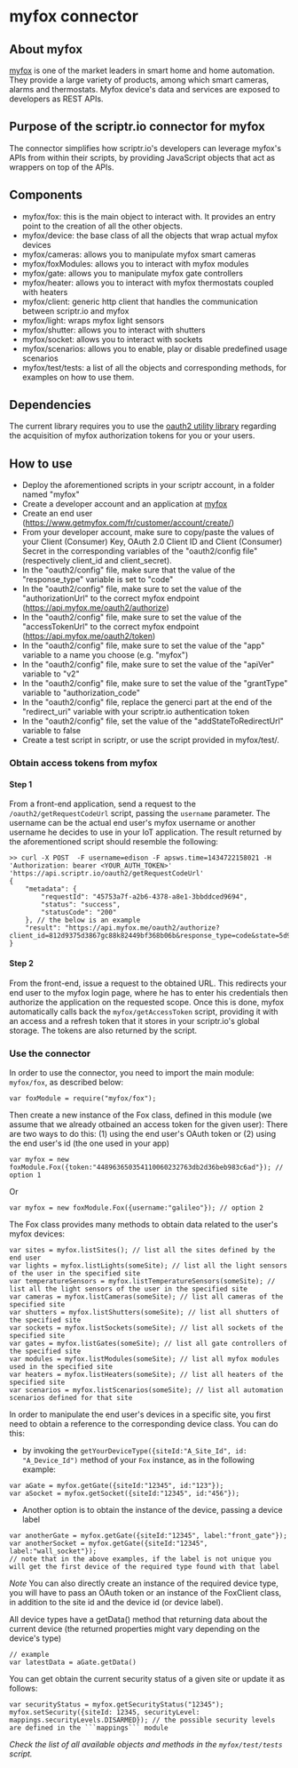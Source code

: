 # myfox connector
## About myfox
[myfox](http://www.getmyfox.com/) is one of the market leaders in smart home and home automation. 
They provide a large variety of products, among which smart cameras, alarms and thermostats.
Myfox device's data and services are exposed to developers as REST APIs.
## Purpose of the scriptr.io connector for myfox
The connector simplifies how scriptr.io's developers can leverage myfox's APIs from within their scripts, by providing
JavaScript objects that act as wrappers on top of the APIs. 
## Components
- myfox/fox: this is the main object to interact with. It provides an entry point to the creation of all the other objects.
- myfox/device: the base class of all the objects that wrap actual myfox devices
- myfox/cameras: allows you to manipulate myfox smart cameras 
- myfox/foxModules: allows you to interact with myfox modules 
- myfox/gate: allows you to manipulate myfox gate controllers
- myfox/heater: allows you to interact with myfox thermostats coupled with heaters
- myfox/client: generic http client that handles the communication between scriptr.io and myfox
- myfox/light: wraps myfox light sensors
- myfox/shutter: allows you to interact with shutters
- myfox/socket: allows you to interact with sockets
- myfox/scenarios: allows you to enable, play or disable predefined usage scenarios
- myfox/test/tests: a list of all the objects and corresponding methods, for examples on how to use them.

## Dependencies
The current library requires you to use the [oauth2 utility library](https://github.com/scriptrdotio/libraries/tree/master/oauth2)
regarding the acquisition of myfox authorization tokens for you or your users.

## How to use
- Deploy the aforementioned scripts in your scriptr account, in a folder named "myfox"
- Create a developer account and an application at [myfox](https://myfox.me/start)
- Create an end user (https://www.getmyfox.com/fr/customer/account/create/) 
- From your developer account, make sure to copy/paste the values of your Client (Consumer) Key, OAuth 2.0 Client ID and Client (Consumer) Secret in the corresponding
variables of the "oauth2/config file" (respectively client_id and client_secret).
- In the "oauth2/config" file, make sure that the value of the "response_type" variable is set to "code"
- In the "oauth2/config" file, make sure to set the value of the "authorizationUrl" to the correct myfox endpoint (https://api.myfox.me/oauth2/authorize)
- In the "oauth2/config" file, make sure to set the value of the "accessTokenUrl" to the correct myfox endpoint (https://api.myfox.me/oauth2/token)
- In the "oauth2/config" file, make sure to set the value of the "app" variable to a name you choose (e.g. "myfox")
- In the "oauth2/config" file, make sure to set the value of the "apiVer" variable to "v2"
- In the "oauth2/config" file, make sure to set the value of the "grantType" variable to "authorization_code"
- In the "oauth2/config" file, replace the generci part at the end of the "redirect_uri" variable with your scriptr.io authentication token
- In the "oauth2/config" file, set the value of the "addStateToRedirectUrl" variable to false 
- Create a test script in scriptr, or use the script provided in myfox/test/. 

### Obtain access tokens from myfox

#### Step 1
From a front-end application, send a request to the ```/oauth2/getRequestCodeUrl``` script, passing the ```username``` parameter. 
The username can be the actual end user's myfox username or another username he decides to use in your IoT application. 
The result returned by the aforementioned script should resemble the following:

```
>> curl -X POST  -F username=edison -F apsws.time=1434722158021 -H 'Authorization: bearer <YOUR_AUTH_TOKEN>' 'https://api.scriptr.io/oauth2/getRequestCodeUrl'
{
	"metadata": {
		"requestId": "45753a7f-a2b6-4378-a8e1-3bbddced9694",
		"status": "success",
		"statusCode": "200"
	}, // the below is an example
	"result": "https://api.myfox.me/oauth2/authorize?client_id=812d9375d3867gc88k82449bf368b06b&response_type=code&state=5d9dc0&redirect_uri=https%3A%2F%2Fapi.scriptr.io%2Foauth2%2FgetAccessToken%3Fauth_token%3DRYOUR_TOKEN"
}
```
#### Step 2

From the front-end, issue a request to the obtained URL. This redirects your end user to the myfox login page, 
where he has to enter his credentials then authorize the application on the requested scope. 
Once this is done, myfox automatically calls back the ```myfox/getAccessToken``` script, providing it with an access and a refresh token
that it stores in your scriptr.io's global storage. The tokens are also returned by the script.

### Use the connector

In order to use the connector, you need to import the main module: ```myfox/fox```, as described below:
```
var foxModule = require("myfox/fox");
```
Then create a new instance of the Fox class, defined in this module (we assume that we already otbained an access token for the given user):
There are two ways to do this: (1) using the end user's OAuth token or (2) using the end user's id (the one used in your app)
``` 
var myfox = new foxModule.Fox({token:"448963650354110060232763db2d36beb983c6ad"}); // option 1
```
Or
```
var myfox = new foxModule.Fox({username:"galileo"}); // option 2
```
The Fox class provides many methods to obtain data related to the user's myfox devices:
```
var sites = myfox.listSites(); // list all the sites defined by the end user
var lights = myfox.listLights(someSite); // list all the light sensors of the user in the specified site
var temperatureSensors = myfox.listTemperatureSensors(someSite); // list all the light sensors of the user in the specified site
var cameras = myfox.listCameras(someSite); // list all cameras of the specified site
var shutters = myfox.listShutters(someSite); // list all shutters of the specified site
var sockets = myfox.listSockets(someSite); // list all sockets of the specified site
var gates = myfox.listGates(someSite); // list all gate controllers of the specified site
var modules = myfox.listModules(someSite); // list all myfox modules used in the specified site
var heaters = myfox.listHeaters(someSite); // list all heaters of the specified site
var scenarios = myfox.listScenarios(someSite); // list all automation scenarios defined for that site

```
In order to manipulate the end user's devices in a specific site, you first need to obtain a reference to the corresponding device class. 
You can do this:
- by invoking the ```getYourDeviceType({siteId:"A_Site_Id", id: "A_Device_Id")``` method of your ```Fox``` instance, as in the following example:
```
var aGate = myfox.getGate({siteId:"12345", id:"123"}); 
var aSocket = myfox.getSocket({siteId:"12345", id:"456"});

```
- Another option is to obtain the instance of the device, passing a device label
```
var anotherGate = myfox.getGate({siteId:"12345", label:"front_gate"});
var anotherSocket = myfox.getGate({siteId:"12345", label:"wall_socket"});
// note that in the above examples, if the label is not unique you will get the first device of the required type found with that label 
```
*Note* 
You can also directly create an instance of the required device type, you will have to pass an OAuth token
or an instance of the FoxClient class, in addition to the site id and the device id (or device label). 

All device types have a getData() method that returning data about the current device (the returned properties might vary depending
on the device's type)
```
// example
var latestData = aGate.getData()
```

You can get obtain the current security status of a given site or update it as follows:

```
var securityStatus = myfox.getSecurityStatus("12345");
myfox.setSecurity({siteId: 12345, securityLevel: mappings.securityLevels.DISARMED}); // the possible security levels are defined in the ```mappings``` module
```

*Check the list of all available objects and methods in the ```myfox/test/tests``` script.*


